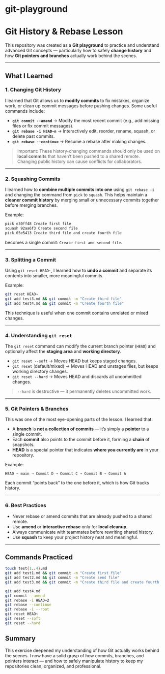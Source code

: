 # git-playground

# Git History & Rebase Lesson

This repository was created as a **Git playground** to practice and understand advanced Git concepts — particularly how to safely **change history** and how **Git pointers and branches** actually work behind the scenes.

---

## What I Learned

### 1. Changing Git History

I learned that Git allows us to **modify commits** to fix mistakes, organize work, or clean up commit messages before pushing changes.
Some useful commands include:

* **`git commit --amend`** → Modify the most recent commit (e.g., add missing files or fix commit messages).
* **`git rebase -i HEAD~n`** → Interactively edit, reorder, rename, squash, or delete past commits.
* **`git rebase --continue`** → Resume a rebase after making changes.

> Important: These history-changing commands should only be used on **local commits** that haven’t been pushed to a shared remote. Changing public history can cause conflicts for collaborators.

---

### 2. Squashing Commits

I learned how to **combine multiple commits into one** using `git rebase -i` and changing the command from `pick` to `squash`.
This helps maintain a **cleaner commit history** by merging small or unnecessary commits together before merging branches.

Example:

```bash
pick e30ff48 Create first file
squash 92aa6f3 Create second file
pick 05e5413 Create third file and create fourth file
```

becomes a single commit: `Create first and second file`.

---

### 3. Splitting a Commit

Using `git reset HEAD~`, I learned how to **undo a commit** and separate its contents into smaller, more meaningful commits.

Example:

```bash
git reset HEAD~
git add test3.md && git commit -m "Create third file"
git add test4.md && git commit -m "Create fourth file"
```

This technique is useful when one commit contains unrelated or mixed changes.

---

### 4. Understanding `git reset`

The `git reset` command can modify the current branch pointer (`HEAD`) and optionally affect the **staging area** and **working directory**.

* `git reset --soft` → Moves HEAD but keeps staged changes.
* `git reset` (default/mixed) → Moves HEAD and unstages files, but keeps working directory changes.
* `git reset --hard` → Moves HEAD and discards all uncommitted changes.

> `--hard` is destructive — it permanently deletes uncommitted work.

---

### 5. Git Pointers & Branches

This was one of the most eye-opening parts of the lesson. I learned that:

* A **branch** is **not a collection of commits** — it’s simply a **pointer** to a single commit.
* Each **commit** also points to the commit before it, forming a **chain** of snapshots.
* **HEAD** is a special pointer that indicates **where you currently are** in your repository.

Example:

```
HEAD → main → Commit D → Commit C → Commit B → Commit A
```

Each commit “points back” to the one before it, which is how Git tracks history.

---

### 6. Best Practices

* Never rebase or amend commits that are already pushed to a shared remote.
* Use **amend** or **interactive rebase** only for **local cleanup**.
* Always communicate with teammates before rewriting shared history.
* Use **squash** to keep your project history neat and meaningful.

---

## Commands Practiced

```bash
touch test{1..4}.md
git add test1.md && git commit -m "Create first file"
git add test2.md && git commit -m "Create send file"
git add test3.md && git commit -m "Create third file and create fourth file"

git add test4.md
git commit --amend
git rebase -i HEAD~2
git rebase --continue
git rebase -i --root
git reset HEAD~
git reset --soft
git reset --hard
```

## Summary

This exercise deepened my understanding of how Git actually works behind the scenes. I now have a solid grasp of how commits, branches, and pointers interact — and how to safely manipulate history to keep my repositories clean, organized, and professional.
